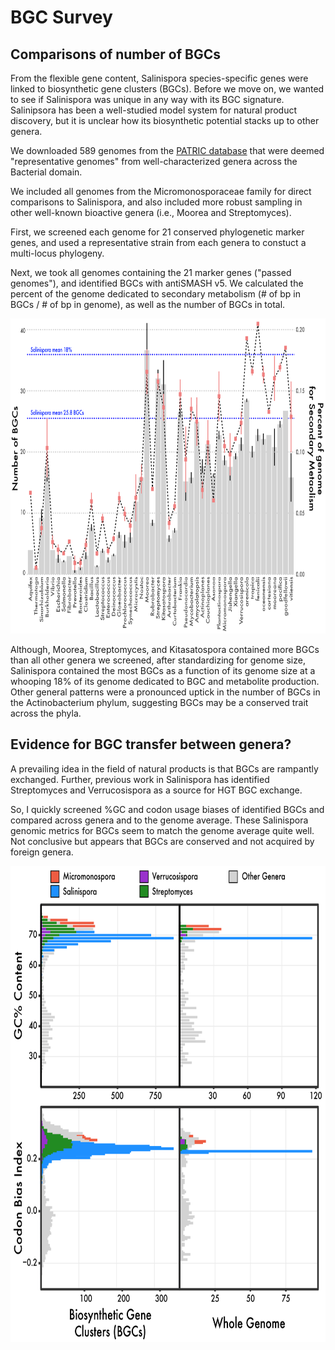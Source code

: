 # BGC Survey

## Comparisons of number of BGCs

From the flexible gene content, Salinispora species-specific genes were linked to biosynthetic gene clusters (BGCs). Before we move on, we wanted to see if Salinispora was unique in any way with its BGC signature. Salinipsora has been a well-studied model system for natural product discovery, but it is unclear how its biosynthetic potential stacks up to other genera.

We downloaded 589 genomes from the [PATRIC database](https://www.patricbrc.org/) that were deemed "representative genomes" from well-characterized genera across the Bacterial domain.

We included all genomes from the Micromonosporaceae family for direct comparisons to Salinispora, and also included more robust sampling in other well-known bioactive genera (i.e., Moorea and Streptomyces).

First, we screened each genome for 21 conserved phylogenetic marker genes, and used a representative strain from each genera to constuct a multi-locus phylogeny.

Next, we took all genomes containing the 21 marker genes ("passed genomes"), and identified BGCs with antiSMASH v5. We calculated the percent of the genome dedicated to secondary metabolism (# of bp in BGCs / # of bp in genome), as well as the number of BGCs in total.

<p align="center">
  <img width="780" height="504" src="../images/totalBGCpotential-01.png">
</p>

Although, Moorea, Streptomyces, and Kitasatospora contained more BGCs than all other genera we screened, after standardizing for genome size, Salinispora contained the most BGCs as a function of its genome size at a whooping 18% of its genome dedicated to BGC and metabolite production. Other general patterns were a pronounced uptick in the number of BGCs in the Actinobacterium phylum, suggesting BGCs may be a conserved trait across the phyla.

## Evidence for BGC transfer between genera?

A prevailing idea in the field of natural products is that BGCs are rampantly exchanged. Further, previous work in Salinispora has identified Streptomyces and Verrucosispora as a source for HGT BGC exchange.

So, I quickly screened %GC and codon usage biases of identified BGCs and compared across genera and to the genome average. These Salinispora genomic metrics for BGCs seem to match the genome average quite well. Not conclusive but appears that BGCs are conserved and not acquired by foreign genera.

<p align="center">
  <img width="699" height="762" src="../images/BGCcomparison_CW-GC-01.png">
</p>
